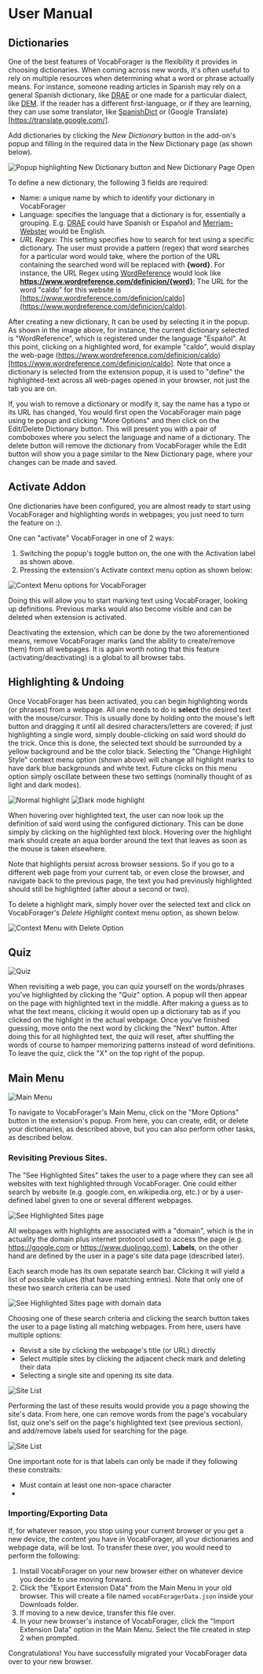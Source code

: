 # User Manual

## Dictionaries
One of the best features of VocabForager is the flexibility it provides in choosing
dictionaries. When coming across new words, it's often useful to rely on multiple resources
when determining what a word or phrase actually means. For instance, someone reading
articles in Spanish may rely on a general Spanish dictionary, like [DRAE](https://dle.rae.es/) or
one made for a particular dialect, like [DEM](https://dem.colmex.mx/). If the reader has a
different first-language, or if they are learning, they can use some translator, like
[SpanishDict](https://www.spanishdict.com) or (Google Translate)[https://translate.google.com/].

Add dictionaries by clicking the _New Dictionary_ button in the add-on's popup and filling
in the required data in the New Dictionary page (as shown below).

![Popup highlighting New Dictionary button and New Dictionary Page Open](./assets/dict-pg.png "New Dictionary Page")

To define a new dictionary, the following 3 fields are required:
- Name: a unique name by which to identify your dictionary in VocabForager
- Language: specifies the language that a dictionary is for, essentially a grouping. E.g.
[DRAE](https://dle.rae.es/) could have Spanish or Español and [Merriam-Webster](https://www.merriam-webster.com/)
would be English.
- _URL Regex_: This setting specifies how to search for text using a specific dictionary.
The user must provide a pattern (regex) that word searches for a particular word would take,
where the portion of the URL containing the searched word will be replaced with **{word}**.
For instance, the URL Regex using [WordReference](https://www.wordreference.com/definicion/)
would look like **https://www.wordreference.com/definicion/{word}**; The URL for the word "caldo" for this
website is [https://www.wordreference.com/definicion/caldo](https://www.wordreference.com/definicion/caldo).

After creating a new dictionary, It can be used by selecting it in the popup. As shown in
the image above, for instance, the current dictionary selected is "WordReference",
which is registered under the language "Español". At this point, clicking on a highlighted
word, for example "caldo", would display the web-page (https://www.wordreference.com/definicion/caldo)[https://www.wordreference.com/definicion/caldo].
Note that once a dictionary is selected from the extension popup, it is used to "define"
the highlighted-text across all web-pages opened in your browser, not just the tab you
are on.

If, you wish to remove a dictionary or modify it, say the name has a typo or its URL has
changed, You would first open the VocabForager main page using te popup and clicking "More Options"
and then click on the Edit/Delete Dictionary button. This will present you with a pair of
comboboxes where you select the language and name of a dictionary. The delete button will
remove the dictionary from VocabForager while the Edit button will show you a page similar to
the New Dictionary page, where your changes can be made and saved.

## Activate Addon

One dictionaries have been configured, you are almost ready to start using VocabForager and
highlighting words in webpages; you just need to turn the feature on :).

One can "activate" VocabForager in one of 2 ways:
1. Switching the popup's toggle button on, the one with the Activation label as shown above.
2. Pressing the extension's Activate context menu option as shown below:

![Context Menu options for VocabForager](./assets/context-menu.png "Context Menu")

Doing this will allow you to start marking text using VocabForager, looking up
definitions. Previous marks would also become visible and can be deleted when extension is
activated.

Deactivating the extension, which can be done by the two aforementioned means, remove
VocabForager marks (and the ability to create/remove them) from all webpages. It is again
worth noting that this feature (activating/deactivating) is a global to all browser tabs.

## Highlighting & Undoing

Once VocabForager has been activated, you can begin highlighting words (or phrases) from a
webpage. All one needs to do is **select** the desired text with the mouse/cursor. This
is usually done by holding onto the mouse's left button and dragging it until all desired
characters/letters are covered; if just highlighting a single word, simply double-clicking
on said word should do the trick. Once this is done, the selected text should be
surrounded by a yellow background and be the color black. Selecting the
"Change Highlight Style" context menu option (shown above) will change all highlight marks
to have dark blue backgrounds and white text. Future clicks on this menu option simply
oscillate between these two settings (nominally thought of as light and dark modes).

![Normal highlight](./assets/normal-mode-highlight.png "Normal Highlight")
![Dark mode highlight](./assets/dark-mode-highlight.png "Dark Mode Highlight")

When hovering over highlighted text, the user can now look up the definition of said word
using the configured dictionary. This can be done simply by clicking on the highlighted text
block. Hovering over the highlight mark should create an aqua border around the text that
leaves as soon as the mouse is taken elsewhere.

Note that highlights persist across browser sessions. So if you go to a different web page
from your current tab, or even close the browser, and navigate back to the previous page,
the text you had previously highlighted should still be highlighted (after about a second
or two).

To delete a highlight mark, simply hover over the selected text and click on VocabForager's
_Delete Highlight_ context menu option, as shown below.

![Context Menu with Delete Option](./assets/delete-context-menu.png "Delete Option")

## Quiz

![Quiz](./assets/quiz.png "Quiz")

When revisiting a web page, you can quiz yourself on the words/phrases you've highlighted
by clicking the "Quiz" option. A popup will then appear on the page with highlighted text
in the middle. After making a guess as to what the text means, clicking it would open up
a dictionary tab as if you clicked on the highlight in the actual webpage. Once you've
finished guessing, move onto the next word by clicking the "Next" button. After doing this for
all highlighted text, the quiz will reset, after shuffling the words of course to hamper
memorizing patterns instead of word definitions. To leave the quiz, click the "X" on the
top right of the popup.


## Main Menu

![Main Menu](./assets/main-menu.png "Main Menu")

To navigate to VocabForager's Main Menu, click on the "More Options" button in the
extension's popup. From here, you can create, edit, or delete your dictionaries, as
described above, but you can also perform other tasks, as described below.

### Revisiting Previous Sites.

The "See Highlighted Sites" takes the user to a page where they can see all websites with
text highlighted through VocabForager. One could either search by website (e.g. google.com,
en.wikipedia.org, etc.) or by a user-defined label given to one or several different
webpages.

![See Highlighted Sites page](./assets/site-data-main.png "Site Data Main Page")

All webpages with highlights are associated with a "domain", which is the in actuality the
domain plus internet protocol used to access the page (e.g. https://google.com or https://www.duolingo.com),
**Labels**, on the other hand are defined by the user in a page's site data page (described later).

Each search mode has its own separate search bar. Clicking it will yield a list of
possible values (that have matching entries). Note that only one of these two search criteria
can be used

![See Highlighted Sites page with domain data](./assets/site-data-options.png "Site Data Main Page with domain options")

Choosing one of these search criteria and clicking the search button takes the user to a
page listing all matching webpages. From here, users have multiple options:

- Revisit a site by clicking the webpage's title (or URL) directly
- Select multiple sites by clicking the adjacent check mark and deleting their data
- Selecting a single site and opening its site data.

![Site List](./assets/search-results.png "Search Results Page")

Performing the last of these results would provide you a page showing the site's data.
From here, one can remove words from the page's vocabulary list, quiz one's self on the
page's highlighted text (see previous section), and add/remove labels used for searching
for the page.

![Site List](./assets/site-data-page.png "Site Data Page")

One important note for is that labels can only be made if they following these constraits:
- Must contain at least one non-space character
-

### Importing/Exporting Data
If, for whatever reason, you stop using your current browser or you get a new device, the content
you have in VocabForager, all your dictionaries and webpage data, will be lost. To
transfer these over, you would need to perform the following:

1. Install VocabForager on your new browser either on whatever device you decide to use
moving forward.
2. Click the "Export Extension Data" from the Main Menu in your old browser. This will
create a file named `vocabForagerData.json` inside your Downloads folder.
3. If moving to a new device, transfer this file over.
4. In your new browser's instance of VocabForager, click the "Import Extension Data"
option in the Main Menu. Select the file created in step 2 when prompted.

Congratulations! You have successfully migrated your VocabForager data over to your new
browser.
